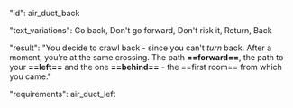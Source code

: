 "id": air_duct_back

"text_variations":
Go back, Don't go forward, Don't risk it, Return, Back

"result":
"You decide to crawl back - since you can't *turn* back. After a moment, you’re at the same crossing. The path **==forward==**, the path to your **==left==** and the one **==behind==** - the ==first room== from which you came."

"requirements": air_duct_left